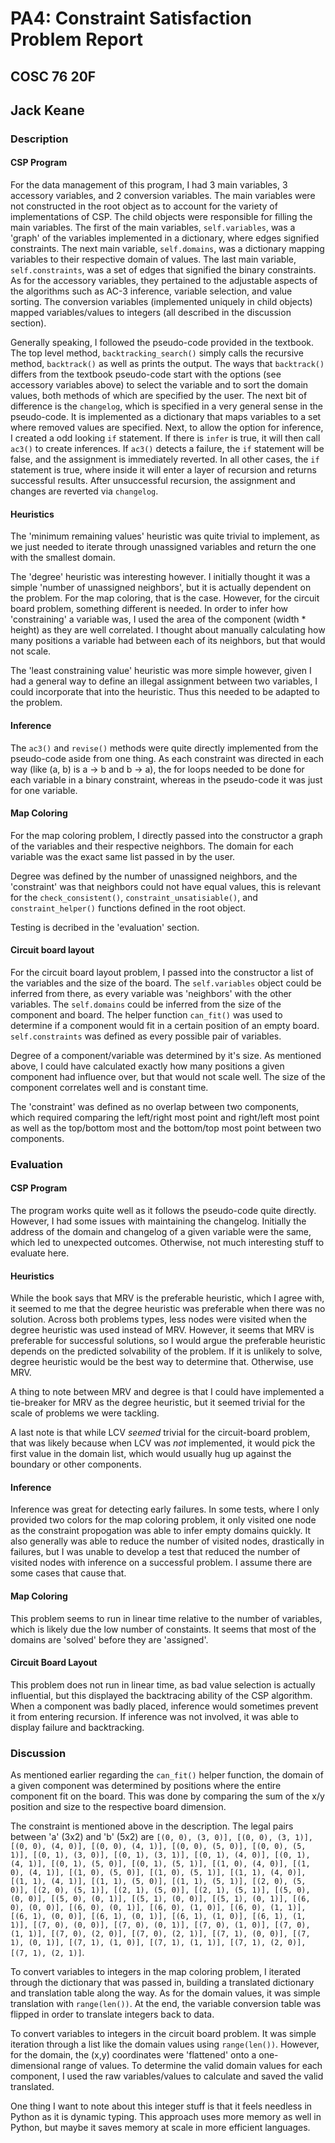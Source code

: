 # PA4: Constraint Satisfaction Problem Report

## COSC 76 20F 

## Jack Keane

### Description

#### CSP Program

For the data management of this program, I had 3 main variables, 3 accessory variables, and 2 conversion variables. The main variables were not constructed in the root object as to account for the variety of implementations of CSP. The child objects were responsible for filling the main variables. The first of the main variables, `self.variables`, was a 'graph' of the variables implemented in a dictionary, where edges signified constraints. The next main variable, `self.domains`, was a dictionary mapping variables to their respective domain of values. The last main variable, `self.constraints`, was a set of edges that signified the binary constraints. As for the accessory variables, they pertained to the adjustable aspects of the algorithms such as AC-3 inference, variable selection, and value sorting. The conversion variables (implemented uniquely in child objects) mapped variables/values to integers (all described in the discussion section).

Generally speaking, I followed the pseudo-code provided in the textbook. The top level method, `backtracking_search()` simply calls the recursive method, `backtrack()` as well as prints the output. The ways that `backtrack()` differs from the textbook pseudo-code start with the options (see accessory variables above) to select the variable and to sort the domain values, both methods of which are specified by the user. The next bit of difference is the `changelog`, which is specified in a very general sense in the pseudo-code. It is implemented as a dictionary that maps variables to a set where removed values are specified. Next, to allow the option for inference, I created a odd looking `if` statement. If there is `infer` is true, it will then call `ac3()` to create inferences. If `ac3()` detects a failure, the `if` statement will be false, and the assignment is immediately reverted. In all other cases, the `if` statement is true, where inside it will enter a layer of recursion and returns successful results. After unsuccessful recursion, the assignment and changes are reverted via `changelog`.

#### Heuristics

The 'minimum remaining values' heuristic was quite trivial to implement, as we just needed to iterate through unassigned variables and return the one with the smallest domain.

The 'degree' heuristic was interesting however. I initially thought it was a simple 'number of unassigned neighbors', but it is actually dependent on the problem. For the map coloring, that is the case. However, for the circuit board problem, something different is needed. In order to infer how 'constraining' a variable was, I used the area of the component (width * height) as they are well correlated. I thought about manually calculating how many positions a variable had between each of its neighbors, but that would not scale.

The 'least constraining value' heuristic was more simple however, given I had a general way to define an illegal assignment between two variables, I could incorporate that into the heuristic. Thus this needed to be adapted to the problem.

#### Inference

The `ac3()` and `revise()` methods were quite directly implemented from the pseudo-code aside from one thing. As each constraint was directed in each way (like (a, b) is a -> b and b -> a), the for loops needed to be done for each variable in a binary constraint, whereas in the pseudo-code it was just for one variable.

#### Map Coloring

For the map coloring problem, I directly passed into the constructor a graph of the variables and their respective neighbors. The domain for each variable was the exact same list passed in by the user.

Degree was defined by the number of unassigned neighbors, and the 'constraint' was that neighbors could not have equal values, this is relevant for the `check_consistent()`, `constraint_unsatisiable()`, and `constraint_helper()` functions defined in the root object.

Testing is decribed in the 'evaluation' section.

#### Circuit board layout

For the circuit board layout problem, I passed into the constructor a list of the variables and the size of the board. The `self.variables` object could be inferred from there, as every variable was 'neighbors' with the other variables. The `self.domains` could be inferred from the size of the component and board. The helper function `can_fit()` was used to determine if a component would fit in a certain position of an empty board. `self.constraints` was defined as every possible pair of variables.

Degree of a component/variable was determined by it's size. As mentioned above, I could have calculated exactly how many positions a given component had influence over, but that would not scale well. The size of the component correlates well and is constant time.

The 'constraint' was defined as no overlap between two components, which required comparing the left/right most point and right/left most point as well as the top/bottom most and the bottom/top most point between two components.

### Evaluation

#### CSP Program

The program works quite well as it follows the pseudo-code quite directly. However, I had some issues with maintaining the changelog. Initially the address of the domain and changelog of a given variable were the same, which led to unexpected outcomes. Otherwise, not much interesting stuff to evaluate here.

#### Heuristics

While the book says that MRV is the preferable heuristic, which I agree with, it seemed to me that the degree heuristic was preferable when there was no solution. Across both problems types, less nodes were visited when the degree heuristic was used instead of MRV. However, it seems that MRV is preferable for successful solutions, so I would argue the preferable heuristic depends on the predicted solvability of the problem. If it is unlikely to solve, degree heuristic would be the best way to determine that. Otherwise, use MRV.

A thing to note between MRV and degree is that I could have implemented a tie-breaker for MRV as the degree heuristic, but it seemed trivial for the scale of problems we were tackling.

A last note is that while LCV *seemed* trivial for the circuit-board problem, that was likely because when LCV was *not* implemented, it would pick the first value in the domain list, which would usually hug up against the boundary or other components.

#### Inference

Inference was great for detecting early failures. In some tests, where I only provided two colors for the map coloring problem, it only visited one node as the constraint propogation was able to infer empty domains quickly. It also generally was able to reduce the number of visited nodes, drastically in failures, but I was unable to develop a test that reduced the number of visited nodes with inference on a successful problem. I assume there are some cases that cause that.

#### Map Coloring

This problem seems to run in linear time relative to the number of variables, which is likely due the low number of constaints. It seems that most of the domains are 'solved' before they are 'assigned'.

#### Circuit Board Layout

This problem does not run in linear time, as bad value selection is actually influential, but this displayed the backtracing ability of the CSP algorithm. When a component was badly placed, inference would sometimes prevent it from entering recursion. If inference was not involved, it was able to display failure and backtracking.

### Discussion

As mentioned earlier regarding the `can_fit()` helper function, the domain of a given component was determined by positions where the entire component fit on the board. This was done by comparing the sum of the x/y position and size to the respective board dimension.

The constraint is mentioned above in the description. The legal pairs between 'a' (3x2) and 'b' (5x2) are `[(0, 0), (3, 0)], [(0, 0), (3, 1)], [(0, 0), (4, 0)], [(0, 0), (4, 1)], [(0, 0), (5, 0)], [(0, 0), (5, 1)], [(0, 1), (3, 0)], [(0, 1), (3, 1)], [(0, 1), (4, 0)], [(0, 1), (4, 1)], [(0, 1), (5, 0)], [(0, 1), (5, 1)], [(1, 0), (4, 0)], [(1, 0), (4, 1)], [(1, 0), (5, 0)], [(1, 0), (5, 1)], [(1, 1), (4, 0)], [(1, 1), (4, 1)], [(1, 1), (5, 0)], [(1, 1), (5, 1)], [(2, 0), (5, 0)], [(2, 0), (5, 1)], [(2, 1), (5, 0)], [(2, 1), (5, 1)], [(5, 0), (0, 0)], [(5, 0), (0, 1)], [(5, 1), (0, 0)], [(5, 1), (0, 1)], [(6, 0), (0, 0)], [(6, 0), (0, 1)], [(6, 0), (1, 0)], [(6, 0), (1, 1)], [(6, 1), (0, 0)], [(6, 1), (0, 1)], [(6, 1), (1, 0)], [(6, 1), (1, 1)], [(7, 0), (0, 0)], [(7, 0), (0, 1)], [(7, 0), (1, 0)], [(7, 0), (1, 1)], [(7, 0), (2, 0)], [(7, 0), (2, 1)], [(7, 1), (0, 0)], [(7, 1), (0, 1)], [(7, 1), (1, 0)], [(7, 1), (1, 1)], [(7, 1), (2, 0)], [(7, 1), (2, 1)]`.

To convert variables to integers in the map coloring problem, I iterated through the dictionary that was passed in, building a translated dictionary and translation table along the way. As for the domain values, it was simple translation with `range(len())`. At the end, the variable conversion table was flipped in order to translate integers back to data.

To convert variables to integers in the circuit board problem. It was simple iteration through a list like the domain values using `range(len())`. However, for the domain, the (x,y) coordinates were 'flattened' onto a one-dimensional range of values. To determine the valid domain values for each component, I used the raw variables/values to calculate and saved the valid translated.

One thing I want to note about this integer stuff is that it feels needless in Python as it is dynamic typing. This approach uses more memory as well in Python, but maybe it saves memory at scale in more efficient languages.



